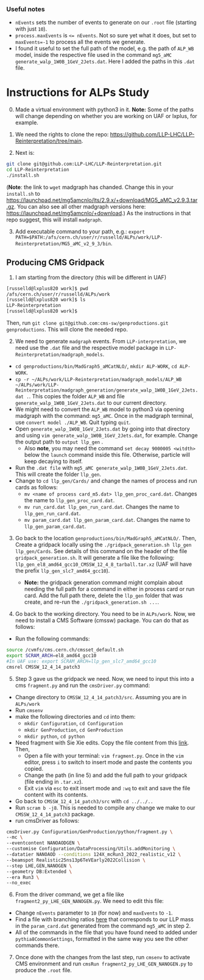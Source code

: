 ### Useful notes
* `nEvents` sets the number of events to generate on our `.root` file (starting with just `10`).
* `process.maxEvents` is `<= nEvents`. Not so sure yet what it does, but set to `maxEvents=-1` to process all the events we generate.
* I found it useful to set the full path of the model, e.g. the path of `ALP_WB` model, inside the respective file used in the command `mg5_aMC generate_walp_1W0B_1GeV_2Jets.dat`. Here I added the paths in this `.dat` file.

# Instructions for ALPs Study

0. Made a virtual environment with python3 in it. **Note:** Some of the paths will change depending on whether you are working on UAF or lxplus, for example.

1. We need the rights to clone the repo: https://github.com/LLP-LHC/LLP-Reinterpretation/tree/main.
2. Next is: 
```bash
git clone git@github.com:LLP-LHC/LLP-Reinterpretation.git
cd LLP-Reinterpretation
./install.sh
```
(**Note**: the link to `wget` madgraph has chanded. Change this in your `install.sh` to https://launchpad.net/mg5amcnlo/lts/2.9.x/+download/MG5_aMC_v2.9.3.tar.gz. You can also see all other madgraph versions here: https://launchpad.net/mg5amcnlo/+download.)
As the instructions in that repo suggest, this will install `madgraph`.

3. Add executable command to your path, e.g.: `export PATH=$PATH:/afs/cern.ch/user/r/russelld/ALPs/work/LLP-Reinterpretation/MG5_aMC_v2_9_3/bin`.

## Producing CMS Gridpack

1. I am starting from the directory (this will be different in UAF)
```bash
[russelld@lxplus820 work]$ pwd
/afs/cern.ch/user/r/russelld/ALPs/work
[russelld@lxplus820 work]$ ls
LLP-Reinterpretation
[russelld@lxplus820 work]$
```
Then, run `git clone git@github.com:cms-sw/genproductions.git genproductions`. This will clone the needed repo.


2. We need to generate `madgraph` events. From `LLP-interpretation`, we need use the `.dat` file and the respective model package in `LLP-Reinterpretation/madgraph_models`.
* `cd genproductions/bin/MadGraph5_aMCatNLO/`, `mkdir ALP-WORK`, `cd ALP-WORK`.
* `cp -r ~/ALPs/work/LLP-Reinterpretation/madgraph_models/ALP_WB  ~/ALPs/work/LLP-Reinterpretation/madgraph_generation/generate_walp_1W0B_1GeV_2Jets.dat .`. This copies the folder `ALP_WB` and file `generate_walp_1W0B_1GeV_2Jets.dat` to our current directory.
* We might need to convert the `ALP_WB` model to python3 via opening madgraph with the command: `mg5_aMC`. Once in the madgraph terminal, use `convert model ./ALP_WB`. Quit typing `quit`.
* Open `generate_walp_1W0B_1GeV_2Jets.dat` by going into that directory and using `vim generate_walp_1W0B_1GeV_2Jets.dat`, for example. Change the output path to `output llp_gen` .
  * Also **note**, you may need the command `set decay 9000005 <witdth>` below the `launch` command inside this file. Otherwise, particle will keep decaying to itself.
* Run the `.dat file` with `mg5_aMC generate_walp_1W0B_1GeV_2Jets.dat`. This will create the folder `llp_gen`.
* Change to `cd llp_gen/Cards/` and change the names of process and run cards as follows:
   * `mv <name of process card_m5.dat> llp_gen_proc_card.dat`. Changes the name to `llp_gen_proc_card.dat`.
   * `mv run_card.dat llp_gen_run_card.dat`. Changes the name to `llp_gen_run_card.dat`.
   * `mv param_card.dat llp_gen_param_card.dat`. Changes the name to `llp_gen_param_card.dat`.

3. Go back to the location `genproductions/bin/MadGraph5_aMCatNLO/`. Then, Create a gridpack locally using the `./gridpack_generation.sh llp_gen llp_gen/Cards`. See details of this command on the header of the file `gridpack_generation.sh`. It will generate a file like the following: `llp_gen_el8_amd64_gcc10_CMSSW_12_4_8_tarball.tar.xz` (UAF will have the prefix `llp_gen_slc7_amd64_gcc10`).
     - **Note:** the gridpack generation command might complain about needing the full path for a command in either in process card or run card.         Add the full path there, delete the `llp_gen` folder that was create, and re-run the `./gridpack_generation.sh ...`.

4. Go back to the working directory. You need to be in `ALPs/work`. Now, we need to install a CMS Software (cmssw) package. You can do that as follows:
 * Run the following commands: 
```bash
source /cvmfs/cms.cern.ch/cmsset_default.sh
export SCRAM_ARCH=el8_amd64_gcc10
#In UAF use: export SCRAM_ARCH=llp_gen_slc7_amd64_gcc10
cmsrel CMSSW_12_4_14_patch3
```   

5. Step 3 gave us the gridpack we need. Now, we need to input this into a cms `fragment.py` and run the `cmsDriver.py` command:
* Change directory to `CMSSW_12_4_14_patch3/src`. Assuming you are in `ALPs/work`
* Run `cmsenv`
* make the following directories and `cd` into them: 
   * `mkdir Configuration`, `cd Configuration`
   * `mkdir GenProduction`, `cd GenProduction`
   * `mkdir python`, `cd python` 
* Need fragment with Sie Xie edits. Copy the file content from this [link](https://gist.github.com/Brainz22/8538908efe29ab002eb1863be3db0589). Then,
   * Open a file with your terminal: `vim fragment.py`. Once in the `vim` editor, press `i` to switch to insert mode and paste the contents you copied.
   * Change the path (in line 5) and add the full path to your gridpack (file ending in `.tar.xz`).
   * Exit `vim` via `esc` to exit insert mode and `:wq` to exit and save the file content with its contents.
* Go back to `CMSSW_12_4_14_patch3/src` with `cd ../../..`
* Run `scram b -j8`. This is needed to compile any change we make to our `CMSSW_12_4_14_patch3` package.
* run cmsDriver as follows:
```bash
cmsDriver.py Configuration/GenProduction/python/fragment.py \
--mc \
--eventcontent NANOAODGEN \
--customise Configuration/DataProcessing/Utils.addMonitoring \
--datatier NANOAOD --conditions 124X_mcRun3_2022_realistic_v12 \
--beamspot Realistic25ns13p6TeVEarly2022Collision \
--step LHE,GEN,NANOGEN \
--geometry DB:Extended \
--era Run3 \
--no_exec
```
6. From the driver command, we get a file like `fragment2_py_LHE_GEN_NANOGEN.py`. We need to edit this file:
* Change `nEvents` parameter to `10` (for now) and `maxEvents` to `-1`.
* Find a file with branching ratios [here](https://github.com/LLP-LHC/branchingRatios/tree/master/ALPs) that corresponds to our LLP mass in the `param_card.dat` generated from the command `mg5_aMC` in step 2.
* All of the commands in the file that you have found need to added under `pythia8CommonSettings`, formatted in the same way you see the other commands there.

7. Once done with the changes from the last step, run `cmsenv` to activate CMS environment and run `cmsRun fragment2_py_LHE_GEN_NANOGEN.py` to produce the `.root` file.


